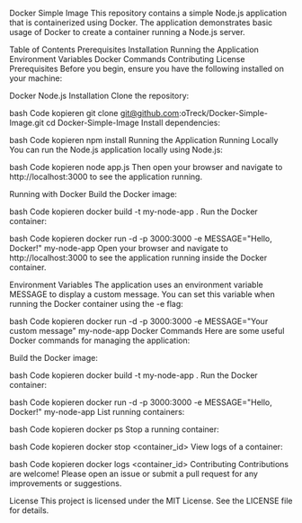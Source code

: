 Docker Simple Image
This repository contains a simple Node.js application that is containerized using Docker. The application demonstrates basic usage of Docker to create a container running a Node.js server.

Table of Contents
Prerequisites
Installation
Running the Application
Environment Variables
Docker Commands
Contributing
License
Prerequisites
Before you begin, ensure you have the following installed on your machine:

Docker
Node.js
Installation
Clone the repository:

bash
Code kopieren
git clone git@github.com:oTreck/Docker-Simple-Image.git
cd Docker-Simple-Image
Install dependencies:

bash
Code kopieren
npm install
Running the Application
Running Locally
You can run the Node.js application locally using Node.js:

bash
Code kopieren
node app.js
Then open your browser and navigate to http://localhost:3000 to see the application running.

Running with Docker
Build the Docker image:

bash
Code kopieren
docker build -t my-node-app .
Run the Docker container:

bash
Code kopieren
docker run -d -p 3000:3000 -e MESSAGE="Hello, Docker!" my-node-app
Open your browser and navigate to http://localhost:3000 to see the application running inside the Docker container.

Environment Variables
The application uses an environment variable MESSAGE to display a custom message. You can set this variable when running the Docker container using the -e flag:

bash
Code kopieren
docker run -d -p 3000:3000 -e MESSAGE="Your custom message" my-node-app
Docker Commands
Here are some useful Docker commands for managing the application:

Build the Docker image:

bash
Code kopieren
docker build -t my-node-app .
Run the Docker container:

bash
Code kopieren
docker run -d -p 3000:3000 -e MESSAGE="Hello, Docker!" my-node-app
List running containers:

bash
Code kopieren
docker ps
Stop a running container:

bash
Code kopieren
docker stop <container_id>
View logs of a container:

bash
Code kopieren
docker logs <container_id>
Contributing
Contributions are welcome! Please open an issue or submit a pull request for any improvements or suggestions.

License
This project is licensed under the MIT License. See the LICENSE file for details.
